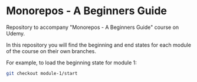 # Monorepos - A Beginners Guide

Repository to accompany "Monorepos - A Beginners Guide" course on Udemy.

In this repository you will find the beginning and end states for each module of the course on their own branches.

For example, to load the beginning state for module 1:

```sh
git checkout module-1/start
```
